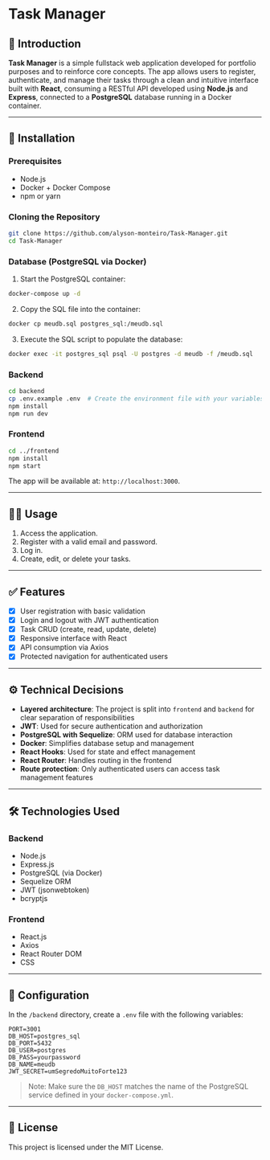 # Task Manager

## 📝 Introduction

**Task Manager** is a simple fullstack web application developed for portfolio purposes and to reinforce core concepts. The app allows users to register, authenticate, and manage their tasks through a clean and intuitive interface built with **React**, consuming a RESTful API developed using **Node.js** and **Express**, connected to a **PostgreSQL** database running in a Docker container.

---

## 🚀 Installation

### Prerequisites

* Node.js
* Docker + Docker Compose
* npm or yarn

### Cloning the Repository

```bash
git clone https://github.com/alyson-monteiro/Task-Manager.git
cd Task-Manager
```

### Database (PostgreSQL via Docker)

1. Start the PostgreSQL container:

```bash
docker-compose up -d
```

2. Copy the SQL file into the container:

```bash
docker cp meudb.sql postgres_sql:/meudb.sql
```

3. Execute the SQL script to populate the database:

```bash
docker exec -it postgres_sql psql -U postgres -d meudb -f /meudb.sql
```

### Backend

```bash
cd backend
cp .env.example .env  # Create the environment file with your variables
npm install
npm run dev
```

### Frontend

```bash
cd ../frontend
npm install
npm start
```

The app will be available at: `http://localhost:3000`.

---

## 🧑‍💻 Usage

1. Access the application.
2. Register with a valid email and password.
3. Log in.
4. Create, edit, or delete your tasks.

---

## ✅ Features

* [x] User registration with basic validation
* [x] Login and logout with JWT authentication
* [x] Task CRUD (create, read, update, delete)
* [x] Responsive interface with React
* [x] API consumption via Axios
* [x] Protected navigation for authenticated users

---

## ⚙️ Technical Decisions

* **Layered architecture**: The project is split into `frontend` and `backend` for clear separation of responsibilities
* **JWT**: Used for secure authentication and authorization
* **PostgreSQL with Sequelize**: ORM used for database interaction
* **Docker**: Simplifies database setup and management
* **React Hooks**: Used for state and effect management
* **React Router**: Handles routing in the frontend
* **Route protection**: Only authenticated users can access task management features

---

## 🛠 Technologies Used

### Backend

* Node.js
* Express.js
* PostgreSQL (via Docker)
* Sequelize ORM
* JWT (jsonwebtoken)
* bcryptjs

### Frontend

* React.js
* Axios
* React Router DOM
* CSS

---

## 🔧 Configuration

In the `/backend` directory, create a `.env` file with the following variables:

```env
PORT=3001
DB_HOST=postgres_sql
DB_PORT=5432
DB_USER=postgres
DB_PASS=yourpassword
DB_NAME=meudb
JWT_SECRET=umSegredoMuitoForte123
```

> Note: Make sure the `DB_HOST` matches the name of the PostgreSQL service defined in your `docker-compose.yml`.

---

## 📄 License

This project is licensed under the MIT License.
